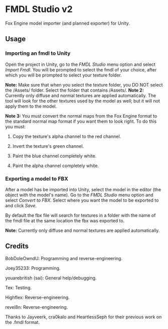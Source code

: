 # FMDL Studio v2
Fox Engine model importer (and planned exporter) for Unity.

## Usage

### Importing an fmdl to Unity

Open the project in Unity, go to the *FMDL Studio* menu option and select *Import Fmdl*. You will be prompted to select the fmdl of your choice, after which you will be prompted to select your texture folder.

**Note:** Make sure that when you select the texture folder, you DO NOT select the /Assets/ folder. Select the folder that contains /Assets/.
**Note 2:** Currently only diffuse and normal textures are applied automatically. The tool will look for the other textures used by the model as well; but it will not apply them to the model.

**Note 3:** You must convert the normal maps from the Fox Engine format to the standard normal map format if you want them to look right. To do this you must:

1. Copy the texture's alpha channel to the red channel.

2. Invert the texture's green channel.

3. Paint the blue channel completely white.

4. Paint the alpha channel completely white.

### Exporting a model to FBX

After a model has be imported into Unity, select the model in the editor (the object with the model's name). Go to the *FMDL Studio* menu option and select *Convert to FBX*. Select where you want the model to be exported to and click *Save*.

By default the fbx file will search for textures in a folder with the name of the fmdl file at the same location the fbx was exported to.

**Note:** Currently only diffuse and normal textures are applied automatically.

## Credits
BobDoleOwndU: Programming and reverse-engineering.

Joey35233: Programming.

youarebritish (sai): General help/debugging.

Tex: Testing.

Highflex: Reverse-engineering.

revel8n: Reverse-engineering.

Thanks to Jayveerk, cra0kalo and HeartlessSeph for their previous work on the .fmdl format.
